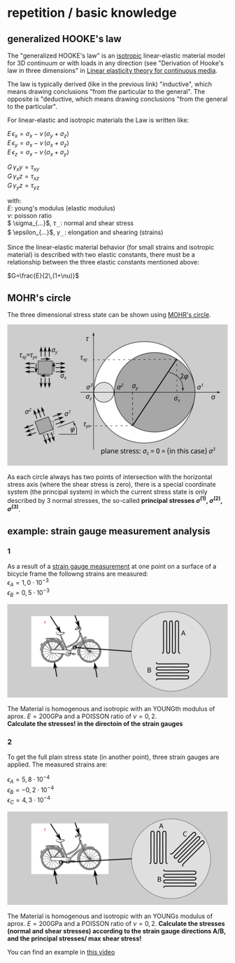 # repetition / basic knowledge

## generalized HOOKE's law

The "generalized HOOKE's law" is an [isotropic](https://en.wikipedia.org/wiki/Isotropy) linear-elastic material model for 3D continuum or with loads in any direction (see "Derivation of Hooke's law in three dimensions" in [Linear elasticity theory for continuous media](https://en.wikipedia.org/wiki/Hooke's_law#Isotropic_materials).

The law is typically derived (like in the previous link) "inductive", which means drawing conclusions "from the particular to the general". The opposite is "deductive, which means drawing conclusions "from the general to the particular".

For linear-elastic and isotropic materials the Law is written like:

$E\,\epsilon_x=\sigma_x-\nu\,(\sigma_y+\sigma_z)$  
$E\,\epsilon_y=\sigma_x-\nu\,(\sigma_x+\sigma_z)$  
$E\,\epsilon_z=\sigma_x-\nu\,(\sigma_x+\sigma_y)$  

$G\,\gamma_xy=\tau_{xy}$  
$G\,\gamma_xz=\tau_{xz}$  
$G\,\gamma_yz=\tau_{yz}$  

with:  
$E$: young's modulus (elastic modulus)  
$\nu$: poisson ratio  
$ \sigma_{...}$, $\tau_{...}$: normal and shear stress  
$ \epsilon_{...}$, $\gamma_{...}$: elongation and shearing (strains)  

Since the linear-elastic material behavior (for small strains and isotropic material) is described with two elastic constants, there must be a relationship between the three elastic constants mentioned above:

$G=\frac{E}{2\,(1+\nu)}$

## MOHR's circle

The three dimensional stress state can be shown using [MOHR's circle](https://en.wikipedia.org/wiki/Mohr's_circle). 

![Mohr](Mohr.png)

As each circle always has two points of intersection with the horizontal stress axis (where the shear stress is zero), there is a special coordinate system (the principal system) in which the current stress state is only described by 3 normal stresses, the so-called **principal stresses $\sigma^{(1)}$, $\sigma^{(2)}$, $\sigma^{(3)}$**.


## example: strain gauge measurement analysis

### 1
As a result of a [strain gauge measurement](https://en.wikipedia.org/wiki/Strain_gauge) at one point on a surface of a bicycle frame the followng strains are measured:  
$\epsilon_A=1,0\cdot10^{-3}$  
$\epsilon_B=0,5\cdot10^{-3}$  

![StrainGauge1](StrainGauge1.png)



The Material is homogenous and isotropic with an YOUNGth modulus of aprox. $E=200 \text{GPa}$ and a POISSON ratio of $\nu=0,2$.  
**Calculate the stresses! in the directoin of the strain gauges**  

### 2
To get the full plain stress state (in another point), three strain gauges are applied. The measured strains are:  

$\epsilon_A=5,8\cdot10^{-4}$  
$\epsilon_B=-0,2\cdot10^{-4}$  
$\epsilon_C=4,3\cdot10^{-4}$  

![StrainGauge1](StrainGauge2.png)

The Material is homogenous and isotropic with an YOUNGs modulus of  aprox. $E=200 \text{GPa}$ and a POISSON ratio of $\nu=0,2$.
**Calculate the stresses (normal and shear stresses) according to the strain gauge directions A/B, and the principal stresses/ max shear stress!**  

You can find an example in [this video](https://youtu.be/7ul8ST6RRUA?si=y-b_LYSKZI4dZjJc)

